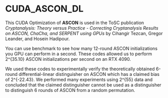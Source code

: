 # CUDA_ASCON_DL

This CUDA Optimization of **ASCON** is used in the ToSC publication _Cryptanalysis: Theory versus Practice - Correcting Cryptanalysis Results on ASCON, ChaCha, and SERPENT using GPUs_ by Cihangir Tezcan, Gregor Leander, and Hosein Hadipour.

You can use benchmark to see how many 12-round ASCON initializations you GPU can perform in a second. These codes allowed us to perform 2^{35.10} ASCON initializations per second on an RTX 4090. 

We used these codes to experimentally verify the theoretically obtained 6-round differential-linear distinguisher on ASCON which has a claimed bias of 2^{-22.43}. We performed many experiments using 2^{55} data and concluded that the claimed distinguisher cannot be used as a distinguisher to distinguish 6 rounds of ASCON from a random permutation.
